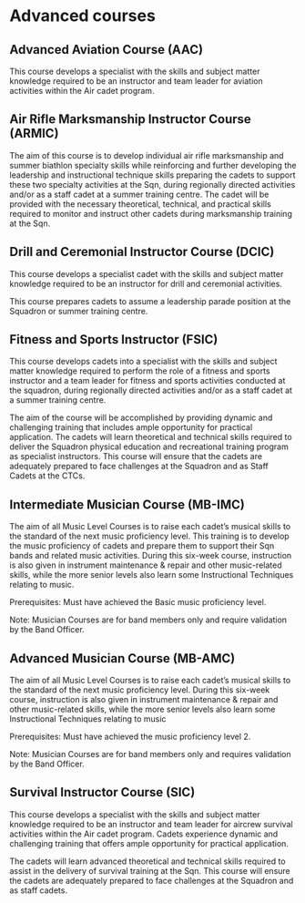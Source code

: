 # Advanced courses

## Advanced Aviation Course \(AAC\)

This course develops a specialist with the skills and subject matter knowledge required to be an instructor and team leader for aviation activities within the Air cadet program.

## Air Rifle Marksmanship Instructor Course \(ARMIC\)

The aim of this course is to develop individual air rifle marksmanship and summer biathlon specialty skills while reinforcing and further developing the leadership and instructional technique skills preparing the cadets to support these two specialty activities at the Sqn, during regionally directed activities and/or as a staff cadet at a summer training centre. The cadet will be provided with the necessary theoretical, technical, and practical skills required to monitor and instruct other cadets during marksmanship training at the Sqn.

## Drill and Ceremonial Instructor Course \(DCIC\)

This course develops a specialist cadet with the skills and subject matter knowledge required to be an instructor for drill and ceremonial activities.

This course prepares cadets to assume a leadership parade position at the Squadron or summer training centre.

## Fitness and Sports Instructor \(FSIC\)

This course develops cadets into a specialist with the skills and subject matter knowledge required to perform the role of a fitness and sports instructor and a team leader for fitness and sports activities conducted at the squadron, during regionally directed activities and/or as a staff cadet at a summer training centre.

The aim of the course will be accomplished by providing dynamic and challenging training that includes ample opportunity for practical application. The cadets will learn theoretical and technical skills required to deliver the Squadron physical education and recreational training program as specialist instructors. This course will ensure that the cadets are adequately prepared to face challenges at the Squadron and as Staff Cadets at the CTCs.

## Intermediate Musician Course \(MB-IMC\)

The aim of all Music Level Courses is to raise each cadet’s musical skills to the standard of the next music proficiency level. This training is to develop the music proficiency of cadets and prepare them to support their Sqn bands and related music activities. During this six-week course, instruction is also given in instrument maintenance & repair and other music-related skills, while the more senior levels also learn some Instructional Techniques relating to music.

Prerequisites: Must have achieved the Basic music proficiency level.

Note: Musician Courses are for band members only and require validation by the Band Officer.

## Advanced Musician Course \(MB-AMC\)

The aim of all Music Level Courses is to raise each cadet’s musical skills to the standard of the next music proficiency level. During this six-week course, instruction is also given in instrument maintenance & repair and other music-related skills, while the more senior levels also learn some Instructional Techniques relating to music

Prerequisites: Must have achieved the music proficiency level 2.

Note: Musician Courses are for band members only and requires validation by the Band Officer.

## Survival Instructor Course \(SIC\)

This course develops a specialist with the skills and subject matter knowledge required to be an instructor and team leader for aircrew survival activities within the Air cadet program. Cadets experience dynamic and challenging training that offers ample opportunity for practical application.

The cadets will learn advanced theoretical and technical skills required to assist in the delivery of survival training at the Sqn. This course will ensure the cadets are adequately prepared to face challenges at the Squadron and as staff cadets.

